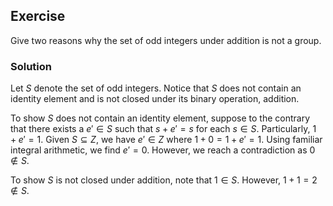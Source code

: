 ## Exercise
Give two reasons why the set of odd integers under addition is not a group.

### Solution
Let $S$ denote the set of odd integers. Notice that $S$ does not contain an identity element and is not closed under its binary operation, addition.
 
To show $S$ does not contain an identity element, suppose to the contrary that there exists a $e'\in S$ such that $s + e' = s$ for each $s\in S$. Particularly, $1 + e' = 1$. Given $S \subseteq Z$, we have $e'\in Z$ where $1 + 0 = 1 + e' = 1$. Using familiar integral arithmetic, we find $e' = 0$. However, we reach a contradiction as $0 \notin S$.

To show $S$ is not closed under addition, note that $1 \in S$. However, $1 + 1 = 2 \notin S$.
